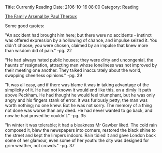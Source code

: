 Title: Currently Reading
Date: 2106-10-16 08:00
Category: Reading

[The Family Arsenal by Paul Theroux]({filename}/images/theroux.jpg)

Some good quotes:

"An accident had brought him here; but there were no accidents - instinct was offered expression by a hollowing of chance, and impulse 
seized it. You didn't choose, you were chosen, claimed by an impulse that knew more than wisdom did of pain." -pg. 22

"He had always hated public houses; they were dirty and uncongenial, the haunts of resignation, attracting men whose loneliness was not 
improved by their meeting one another. They talked inaccurately about the world, swapping cheerless opinions." -pg. 29

"It was all easy, and if there was blame it was in taking advantage of the simplicity of it. He had not known it would end like this, on 
a dimly lit path above Peckham. He had thought he would feel triumphant, but he was only angry and his fingers stank of error. It was 
furiously petty; the man was worth nothing; no one knew. But he was not sorry. The memory of a thing not done was worse than any deed. 
He had never wanted to go back, and now he had proved he couldn't." -pg. 35

"In winter it was tolerable; it had a bleakness Mr Gawber liked. The cold rain composed it, blew the newspapers into corners, restored 
the black shine to the street and kept the limpers indoors. Rain tidied it and gave London back some of her glamour, even some of her 
youth: the city was designed for grim weather, not crowds." -pg. 37

